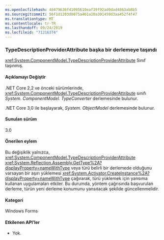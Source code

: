 ```yaml
---
ms.openlocfilehash: 4d479636f41095610eaf39f92ad0dad4863ab8b5
ms.sourcegitcommit: 56f1d1203d0075a461a10a301459d3aa452f4f47
ms.translationtype: MT
ms.contentlocale: tr-TR
ms.lasthandoff: 09/24/2019
ms.locfileid: "71216374"
---
```

### <a name="typedescriptionproviderattribute-moved-to-another-assembly"></a>TypeDescriptionProviderAttribute başka bir derlemeye taşındı

<xref:System.ComponentModel.TypeDescriptionProviderAttribute> Sınıf taşınmış.

#### <a name="change-description"></a>Açıklamayı Değiştir

.NET Core 2,2 ve önceki sürümlerinde, <xref:System.ComponentModel.TypeDescriptionProviderAttribute> sınıfı *System. ComponentModel. TypeConverter* derlemesinde bulunur.

.NET Core 3,0 ile başlayarak, *System. ObjectModel* derlemesinde bulunur.

#### <a name="version-introduced"></a>Sunulan sürüm

3.0

#### <a name="recommended-action"></a>Önerilen eylem

Bu değişiklik yalnızca, <xref:System.ComponentModel.TypeDescriptionProviderAttribute> <xref:System.Reflection.Assembly.GetType%2A?displayProperty=nameWithType> veya türü belirli bir derlemede olduğunu varsayan bir aşırı yüklemesi <xref:System.Activator.CreateInstance%2A?displayProperty=nameWithType> çağırarak, türü yüklemek için yansıma kullanan uygulamaları etkiler. Bu durumda, yöntem çağrısında başvurulan derleme, türün yeni derleme konumunu yansıtacak şekilde güncellenmelidir.

#### <a name="category"></a>Kategori

Windows Forms

#### <a name="affected-apis"></a>Etkilenen API’ler

- Yok.

<!--

### Affected APIs

- Not detectable via API analysis

-->
